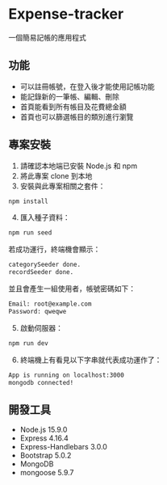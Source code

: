 # Expense-tracker
一個簡易記帳的應用程式

## 功能
* 可以註冊帳號，在登入後才能使用記帳功能    
* 能記錄新的一筆帳、編輯、刪除    
* 首頁能看到所有帳目及花費總金額    
* 首頁也可以篩選帳目的類別進行瀏覽    

## 專案安裝
1. 請確認本地端已安裝 Node.js 和 npm
2. 將此專案 clone 到本地
3. 安裝與此專案相關之套件：
  ```bash
  npm install
  ```    
4. 匯入種子資料：
  ```bash
  npm run seed
  ```    
  若成功運行，終端機會顯示：
  ```bash
  categorySeeder done.
  recordSeeder done.
  ```     
  並且會產生一組使用者，帳號密碼如下：
  ```bash
  Email: root@example.com
  Password: qweqwe  
  ```     
5. 啟動伺服器：
  ```bash
  npm run dev
  ```    
6. 終端機上有看見以下字串就代表成功運作了：
  ```bash 
  App is running on localhost:3000
  mongodb connected! 
  ```    

## 開發工具
* Node.js 15.9.0    
* Express 4.16.4    
* Express-Handlebars 3.0.0    
* Bootstrap 5.0.2    
* MongoDB    
* mongoose 5.9.7    